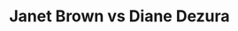 ---
title: Janet Brown vs Diane Dezura
player1:
  name: Brown, Janet
  percent: 72
  wins: 0
  losses: 2
player2:
  name: Dezura, Diane
  percent: 80
  wins: 2
  losses: 0
games:
- player1:
    team: 'ON'
    position: Third
    percent: 70
    win: 0
    loss: 1
  player2:
    team: CA
    position: Lead
    percent: 66
    win: 1
    loss: 0
  event: Hearts
  year: 2001
  draw: Round Robin(5)
  score: CA 8 - ON 3
- player1:
    team: 'ON'
    position: Third
    percent: 73
    win: 0
    loss: 1
  player2:
    team: CA
    position: Lead
    percent: 92
    win: 1
    loss: 0
  event: Hearts
  year: 2001
  draw: Semi-Final(21)
  score: CA 7 - ON 6
- player1:
    team: MID
    position: Third
    percent: 88
    win: 0
    loss: 1
  player2:
    team: LAW
    position: Lead
    percent: 93
    win: 1
    loss: 0
  event: Trials (Women)
  year: 2001
  draw: Round Robin(1)
  score: MID 3 - LAW 6
---